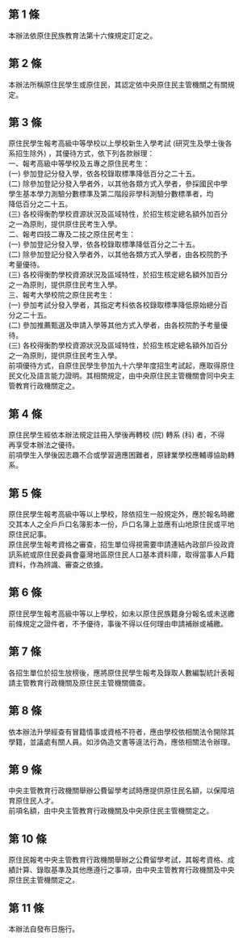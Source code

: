 第 1 條
-------
本辦法依原住民族教育法第十六條規定訂定之。

第 2 條
-------
本辦法所稱原住民學生或原住民，其認定依中央原住民主管機關之有關規  
定。

第 3 條
-------
原住民學生報考高級中等學校以上學校新生入學考試 (研究生及學士後各  
系招生除外) ，其優待方式，依下列各款辦理：  
一、報考高級中等學校及五專之原住民考生：  
 (一) 參加登記分發入學，依各校錄取標準降低百分之二十五。  
 (二) 除參加登記分發入學者外，以其他各類方式入學者，參採國民中學  
      學生基本學力測驗分數標準及第二階段非學科測驗分數標準者，均  
      降低百分之二十五。  
 (三) 各校得衡酌學校資源狀況及區域特性，於招生核定總名額外加百分  
      之一為原則，提供原住民考生入學。  
二、報考四技二專及二技之原住民考生：  
 (一) 參加登記分發入學，依各校錄取標準降低百分之二十五。  
 (二) 除參加登記分發入學者外，以其他各類方式入學者，由各校院酌予  
      考量優待。  
 (三) 各校得衡酌學校資源狀況及區域特性，於招生核定總名額外加百分  
      之一為原則，提供原住民考生入學。  
三、報考大學校院之原住民考生：  
 (一) 參加考試分發入學者，其指定考科依各校錄取標準降低原始總分百  
      分之二十五。  
 (二) 參加推薦甄選及申請入學等其他方式入學者，由各校院酌予考量優  
      待。  
 (三) 各校得衡酌學校資源狀況及區域特性，於招生核定總名額外加百分  
      之一為原則，提供原住民考生入學。  
前項優待方式，自原住民學生參加九十六學年度招生考試起，應取得原住  
民文化及語言能力證明。其相關規定，由中央原住民主管機關會同中央主  
管教育行政機關定之。

第 4 條
-------
原住民學生經依本辦法規定註冊入學後再轉校 (院) 轉系 (科) 者，不得  
再享受本辦法之優待。  
前項學生入學後因志趣不合或學習適應困難者，原肄業學校應輔導協助轉  
系。

第 5 條
-------
原住民學生報考高級中等以上學校，除依招生一般規定外，應於報名時繳  
交其本人之全戶戶口名簿影本一份，戶口名簿上並應有山地原住民或平地  
原住民記事。  
原住民學生報考資格之審查，招生單位得視需要申請連結內政部戶役政資  
訊系統或原住民委員會臺灣地區原住民人口基本資料庫，取得當事人戶籍  
資料，作為辨識、審查之依據。

第 6 條
-------
原住民學生報考高級中等以上學校，如未以原住民族籍身分報名或未送繳  
前條規定之證件者，不予優待，事後不得以任何理由申請補辦或補繳。

第 7 條
-------
各招生單位於招生放榜後，應將原住民學生報考及錄取人數編製統計表報  
請主管教育行政機關及原住民主管機關備查。

第 8 條
-------
依本辦法升學經查有冒籍情事或資格不符者，應由學校依相關法令開除其  
學籍，並議處有關人員。如涉偽造文書等違法行為，應依相關法令辦理。

第 9 條
-------
中央主管教育行政機關舉辦公費留學考試時應提供原住民名額，以保障培  
育原住民人才。  
前項名額，由中央主管教育行政機關及中央原住民主管機關定之。

第 10 條
--------
原住民報考中央主管教育行政機關舉辦之公費留學考試，其報考資格、成  
績計算、錄取基準及其他應遵行之事項，由中央主管教育行政機關及中央  
原住民主管機關定之。

第 11 條
--------
本辦法自發布日施行。

